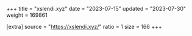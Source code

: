 +++
title = "xslendi.xyz"
date = "2023-07-15"
updated = "2023-07-30"
weight = 169861

[extra]
source = "https://xslendi.xyz/"
ratio = 1
size = 166
+++
